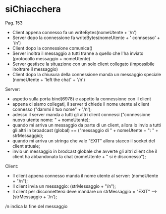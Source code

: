 # siChiacchera
Pag. 153
- Client appena connesso fa un writeBytes(nomeUtente + '/n')
- Server dopo la connessione fa writeBytes(nomeUtente + ' connsesso' + '/n')
- Client dopo la connessione comunica()
- Server inoltra il messaggio a tutti tranne a quello che l'ha inviato (protocollo messaggio + nomeUtente)
- Server gestisce la situazione con un solo client collegato (impossibile inoltrare il messaggio)
- Client dopo la chiusura della connessione manda un messaggio speciale (nomeUtente + 'left the chat' + '/n')

Server:
- aspetto sulla porta bind(6978) e aspetto la connessione con il client
- appena ci siamo collegati, il server ti chiede il nome utente al client connesso ("dammi il tuo nome" + '/n');
- adesso il server manda a tutti gli altri client connessi ("connessione nuovo utente nome: " + nomeUtente);
- quando mi arriva un messaggio da parte di un client, allora lo invio a tutti gli altri in broadcast (global) == ("messaggio di " + nomeUtente + ": " +  strMessaggio);
- quando mi arriva un stringa che vale "EXIT" allora stacco il socket del client attuale;
- invio un messaggio in brodcast globale che avverte gli altri client che il client ha abbandonato la chat (nomeUtente + " si è disconesso");

Client:
- Il client appena connesso manda il nome utente al server: (nomeUtente + "/n");
- Il client invia un messaggio: (strMessaggio + "/n");
- Il client per disconnettersi deve mandare un strMessaggio = "EXIT" --> (strMessaggio + '/n');

 /n indica la fine del messaggio
